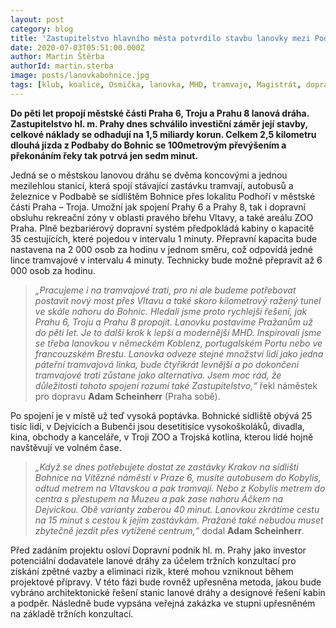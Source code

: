 ```yaml
---
layout: post
category: blog
title: 'Zastupitelstvo hlavního města potvrdilo stavbu lanovky mezi Podbabou, Trojou a Bohnicemi'
date: 2020-07-03T05:51:00.000Z
author: Martin Štěrba
authorId: martin.sterba
image: posts/lanovkabohnice.jpg
tags: [klub, koalice, Osmička, lanovka, MHD, tramvaje, Magistrát, doprava]
---
```


**Do pěti let propojí městské části Praha 6, Troju a Prahu 8 lanová dráha. Zastupitelstvo hl. m. Prahy dnes schválilo investiční záměr její stavby, celkové náklady se odhadují na 1,5 miliardy korun. Celkem 2,5 kilometru dlouhá jízda z Podbaby do Bohnic se 100metrovým převýšením a překonáním řeky tak potrvá jen sedm minut.**

Jedná se o městskou lanovou dráhu se dvěma koncovými a jednou mezilehlou stanicí, která spojí stávající zastávku tramvají, autobusů a železnice v Podbabě se sídlištěm Bohnice přes lokalitu Podhoří v městské části Praha – Troja. Umožní jak spojení Prahy 6 a Prahy 8, tak i dopravní obsluhu rekreační zóny v oblasti pravého břehu Vltavy, a také areálu ZOO Praha. Plně bezbariérový dopravní systém předpokládá kabiny o kapacitě 35 cestujících, které pojedou v intervalu 1 minuty. Přepravní kapacita bude nastavena na 2 000 osob za hodinu v jednom směru, což odpovídá jedné lince tramvajové v intervalu 4 minuty. Technicky bude možné přepravit až 6 000 osob za hodinu.

> *„Pracujeme i na tramvajové trati, pro ni ale budeme potřebovat postavit nový most přes Vltavu a také skoro kilometrový ražený tunel ve skále nahoru do Bohnic. Hledali jsme proto rychlejší řešení, jak Prahu 6, Troju a Prahu 8 propojit. Lanovku postavíme Pražanům už do pěti let. Je to další krok k lepší a modernější MHD. Inspirovali jsme se třeba lanovkou v německém Koblenz, portugalském Portu nebo ve francouzském Brestu. Lanovka odveze stejné množství lidí jako jedna páteřní tramvajová linka, bude čtyřikrát levnější a po dokončení tramvajové trati zůstane jako alternativa. Jsem moc rád, že důležitosti tohoto spojení rozumí také Zastupitelstvo,“* řekl náměstek pro dopravu **Adam Scheinherr** (Praha sobě).

Po spojení je v místě už teď vysoká poptávka. Bohnické sídliště obývá 25 tisíc lidí, v Dejvicích a Bubenči jsou desetitisíce vysokoškoláků, divadla, kina, obchody a kanceláře, v Troji ZOO a Trojská kotlina, kterou lidé hojně navštěvují ve volném čase.

> *„Když se dnes potřebujete dostat ze zastávky Krakov na sídlišti Bohnice na Vítězné náměstí v Praze 6, musíte autobusem do Kobylis, odtud metrem na Vltavskou a pak tramvají. Nebo z Kobylis metrem do centra s přestupem na Muzeu a pak zase nahoru Áčkem na Dejvickou. Obě varianty zaberou 40 minut. Lanovkou zkrátíme cestu na 15 minut s cestou k jejím zastávkám. Pražané také nebudou muset zbytečně jezdit přes vytížené centrum,“* dodal **Adam Scheinherr**.

Před zadáním projektu osloví Dopravní podnik hl. m. Prahy jako investor potenciální dodavatele lanové dráhy za účelem tržních konzultací pro získání zpětné vazby a eliminaci rizik, které mohou vzniknout během projektové přípravy. V této fázi bude rovněž upřesněna metoda, jakou bude vybráno architektonické řešení stanic lanové dráhy a designové řešení kabin a podpěr. Následně bude vypsána veřejná zakázka ve stupni upřesněném na základě tržních konzultací.
